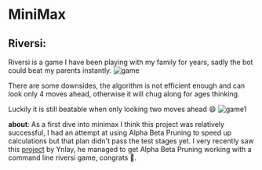 # MiniMax

## **Riversi**:
Riversi is a game I have been playing with my family for years, sadly the bot could beat my parents instantly.
![game](https://user-images.githubusercontent.com/52299477/149196363-104a69ee-0260-4c13-b292-08903e9a259a.gif)

There are some downsides, the algorithm is not efficient enough and can look only 4 moves ahead, otherwise it will chug along for ages thinking.

Luckily it is still beatable when only looking two moves ahead 😄
![game1](https://user-images.githubusercontent.com/52299477/149196815-37e0a977-94c5-42bd-99d4-7a8110953a2d.gif)

**about**: As a first dive into minimax I think this project was relatively successful, I had an attempt at using Alpha Beta Pruning to speed up calculations but that plan didn't pass the test stages yet. I very recently saw this [project](https://github.com/Ynlay/RiversiPython) by Ynlay, he managed to get Alpha Beta Pruning working with a command line riversi game, congrats 🥳.
